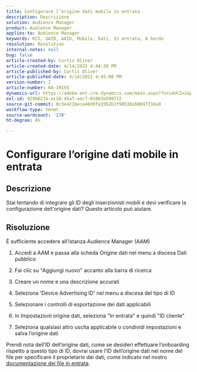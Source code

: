 ```yaml
---
title: Configurare l’origine dati mobile in entrata
description: Descrizione
solution: Audience Manager
product: Audience Manager
applies-to: Audience Manager
keywords: KCS, GAID, AAID, Mobile, Dati, In entrata, A bordo
resolution: Resolution
internal-notes: null
bug: false
article-created-by: Curtis Oliver
article-created-date: 4/14/2022 4:44:20 PM
article-published-by: Curtis Oliver
article-published-date: 4/14/2022 4:45:08 PM
version-number: 2
article-number: KA-19193
dynamics-url: https://adobe-ent.crm.dynamics.com/main.aspx?forceUCI=1&pagetype=entityrecord&etn=knowledgearticle&id=e23c681f-12bc-ec11-983f-0022480a30fa
exl-id: 9290621b-ec20-45a7-aec7-01063e599722
source-git-commit: 0c3e421beca46d9fe1952b1f98538a50697216a0
workflow-type: tm+mt
source-wordcount: '170'
ht-degree: 8%

---
```


# Configurare l’origine dati mobile in entrata

## Descrizione

Stai tentando di integrare gli ID degli inserzionisti mobili e devi verificare la configurazione dell&#39;origine dati? Questo articolo può aiutare. 

## Risoluzione


È sufficiente accedere all’istanza Audience Manager (AAM)

1) Accedi a AAM e passa alla scheda Origine dati nel menu a discesa Dati pubblico

2) Fai clic su &quot;Aggiungi nuovo&quot; accanto alla barra di ricerca

3) Creare un nome e una descrizione accurati

4) Seleziona &#39;Device Advertising ID&#39; nel menu a discesa del tipo di ID

5) Selezionare i controlli di esportazione dei dati applicabili

6) In Impostazioni origine dati, seleziona &quot;In entrata&quot; e quindi &quot;ID cliente&quot;

7) Seleziona qualsiasi altro uscita applicabile o condividi impostazioni e salva l’origine dati



Prendi nota dell’ID dell’origine dati, come se desideri effettuare l’onboarding rispetto a questo tipo di ID, dovrai usare l’ID dell’origine dati nel nome del file per specificare il proprietario dei dati, come indicato nel nostro [documentazione dei file in entrata](https://experienceleague.adobe.com/docs/audience-manager/user-guide/implementation-integration-guides/sending-audience-data/batch-data-transfer-process/inbound-s3-filenames.html?lang=it).
